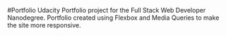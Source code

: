 #Portfolio
Udacity Portfolio project for the Full Stack Web Developer Nanodegree. Portfolio created using Flexbox and Media Queries to make the site more responsive.
